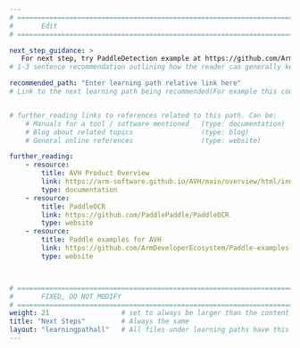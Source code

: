 ```yaml
---
# ================================================================================
#       Edit
# ================================================================================

next_step_guidance: >
   For next step, try PaddleDetection example at https://github.com/ArmDeveloperEcosystem/Paddle-examples-for-AVH/tree/main/Object-Detection-example. You are highly encouraged to understand the workflow in learning path and use it for your own use case - deploy other various PaddlePaddle models on Cortex-M processor.
# 1-3 sentence recommendation outlining how the reader can generally keep learning about these topics, and a specific explanation of why the next step is being recommended.

recommended_path: "Enter learning path relative link here"
# Link to the next learning path being recommended(For example this could be /learning-paths/cloud/mongodb).


# further_reading links to references related to this path. Can be:
    # Manuals for a tool / software mentioned   (type: documentation)
    # Blog about related topics                 (type: blog)
    # General online references                 (type: website) 

further_reading:
    - resource:
        title: AVH Product Overview
        link: https://arm-software.github.io/AVH/main/overview/html/index.html
        type: documentation
    - resource:
        title: PaddleOCR
        link: https://github.com/PaddlePaddle/PaddleOCR
        type: website
    - resource:
        title: Paddle examples for AVH
        link: https://github.com/ArmDeveloperEcosystem/Paddle-examples-for-AVH/tree/main/Object-Detection-example
        type: website



# ================================================================================
#       FIXED, DO NOT MODIFY
# ================================================================================
weight: 21                  # set to always be larger than the content in this path, and one more than 'review'
title: "Next Steps"         # Always the same
layout: "learningpathall"   # All files under learning paths have this same wrapper
---
```

